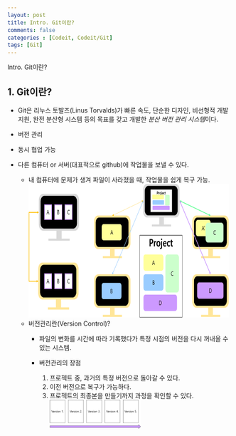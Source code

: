```yaml
---
layout: post
title: Intro. Git이란?
comments: false
categories : [Codeit, Codeit/Git]
tags: [Git]
---
```

<subtitle>Intro. Git이란? </subtitle> 

## 1. **Git**이란?

- Git은 리누스 토발즈(Linus Torvalds)가 빠른 속도, 단순한 디자인, 비선형적 개발 지원, 완전 분산형 시스템 등의 목표를 갖고 개발한 *분산 버전 관리 시스템*이다.
- 버전 관리
- 동시 협업 가능
- 다른 컴퓨터 or 서버(대표적으로 github)에 작업물을 보낼 수 있다.
   - 내 컴퓨터에 문제가 생겨 파일이 사라졌을 때, 작업물을 쉽게 복구 가능.
<img src="../../_imgs/git00-1.png" width="450px" height="300px"></img><br/>

    * 버전관리란(Version Control)?<br>
        - 파일의 변화를 시간에 따라 기록했다가 특정 시점의 버전을 다시 꺼내올 수 있는 시스템.

        - 버전관리의 장점<br>
            1) 프로젝트 중, 과거의 특정 버전으로 돌아갈 수 있다.<br>
            2) 이전 버전으로 복구가 가능하다.<br>
            3) 프로젝트의 최종본을 만들기까지 과정을 확인할 수 있다.<br>
<img src="../../_imgs/git00-2.png" width="50%" height="60%"></img><br/>